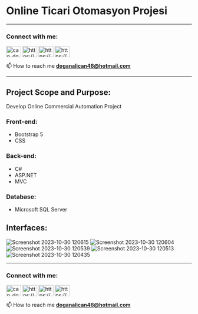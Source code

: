 # Online Ticari Otomasyon Projesi
___________________________________________________________________________________________________________________
<h3 align="left">Connect with me:</h3>
<p align="left">
<a href="https://twitter.com/can_dgn46" target="blank"><img align="center" src="https://raw.githubusercontent.com/rahuldkjain/github-profile-readme-generator/master/src/images/icons/Social/twitter.svg" alt="can_dgn46" height="30" width="40" /></a>
<a href="https://linkedin.com/in/https://www.linkedin.com/in/doganalican46/" target="blank"><img align="center" src="https://raw.githubusercontent.com/rahuldkjain/github-profile-readme-generator/master/src/images/icons/Social/linked-in-alt.svg" alt="https://www.linkedin.com/in/doganalican46/" height="30" width="40" /></a>
<a href="https://fb.com/https://www.facebook.com/doganalican46/" target="blank"><img align="center" src="https://raw.githubusercontent.com/rahuldkjain/github-profile-readme-generator/master/src/images/icons/Social/facebook.svg" alt="https://www.facebook.com/doganalican46/" height="30" width="40" /></a>
<a href="https://instagram.com/https://www.instagram.com/can.dgn.46/" target="blank"><img align="center" src="https://raw.githubusercontent.com/rahuldkjain/github-profile-readme-generator/master/src/images/icons/Social/instagram.svg" alt="https://www.instagram.com/can.dgn.46/" height="30" width="40" /></a>
</p>

📫 How to reach me **doganalican46@hotmail.com**
___________________________________________________________________________________________________________________
## Project Scope and Purpose:

Develop Online Commercial Automation Project

  
### Front-end:
* Bootstrap 5
* CSS

### Back-end:
* C#
* ASP.NET
* MVC

### Database:
* Microsoft SQL Server




## Interfaces:
![Screenshot 2023-10-30 120615](https://github.com/doganalican46/OnlineTicariOtomasyon/assets/76850300/7b879b2b-63ef-497e-bad2-b3353fdffe72)
![Screenshot 2023-10-30 120604](https://github.com/doganalican46/OnlineTicariOtomasyon/assets/76850300/293a1553-90e5-4af3-bda6-b80f30ef4b4f)
![Screenshot 2023-10-30 120539](https://github.com/doganalican46/OnlineTicariOtomasyon/assets/76850300/d8a93694-1744-4d74-b2f1-254a91e40f7f)
![Screenshot 2023-10-30 120513](https://github.com/doganalican46/OnlineTicariOtomasyon/assets/76850300/28172bd5-4546-4cbd-b5c4-b4361f92954e)
![Screenshot 2023-10-30 120435](https://github.com/doganalican46/OnlineTicariOtomasyon/assets/76850300/8b4aa67e-1c48-45a9-9062-0648ecebfc9c)

___________________________________________________________________________________________________________________


<h3 align="left">Connect with me:</h3>
<p align="left">
<a href="https://twitter.com/can_dgn46" target="blank"><img align="center" src="https://raw.githubusercontent.com/rahuldkjain/github-profile-readme-generator/master/src/images/icons/Social/twitter.svg" alt="can_dgn46" height="30" width="40" /></a>
<a href="https://linkedin.com/in/https://www.linkedin.com/in/doganalican46/" target="blank"><img align="center" src="https://raw.githubusercontent.com/rahuldkjain/github-profile-readme-generator/master/src/images/icons/Social/linked-in-alt.svg" alt="https://www.linkedin.com/in/doganalican46/" height="30" width="40" /></a>
<a href="https://fb.com/https://www.facebook.com/doganalican46/" target="blank"><img align="center" src="https://raw.githubusercontent.com/rahuldkjain/github-profile-readme-generator/master/src/images/icons/Social/facebook.svg" alt="https://www.facebook.com/doganalican46/" height="30" width="40" /></a>
<a href="https://instagram.com/https://www.instagram.com/can.dgn.46/" target="blank"><img align="center" src="https://raw.githubusercontent.com/rahuldkjain/github-profile-readme-generator/master/src/images/icons/Social/instagram.svg" alt="https://www.instagram.com/can.dgn.46/" height="30" width="40" /></a>
</p>

📫 How to reach me **doganalican46@hotmail.com**
